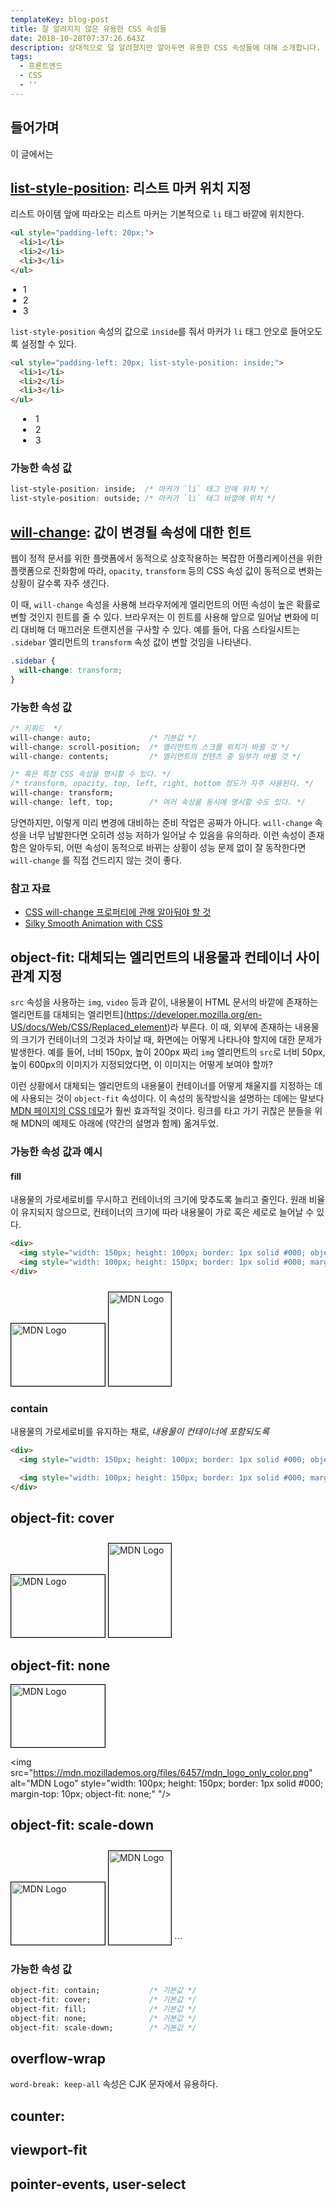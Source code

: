 ```yaml
---
templateKey: blog-post
title: 잘 알려지지 않은 유용한 CSS 속성들
date: 2018-10-28T07:37:26.643Z
description: 상대적으로 덜 알려졌지만 알아두면 유용한 CSS 속성들에 대해 소개합니다.
tags:
  - 프론트엔드
  - CSS
  - ''
---
```

## 들어가며

이 글에서는 

## [list-style-position](https://developer.mozilla.org/en-US/docs/Web/CSS/list-style-position): 리스트 마커 위치 지정
리스트 아이템 앞에 따라오는 리스트 마커는 기본적으로 `li` 태그 바깥에 위치한다.

```html
<ul style="padding-left: 20px;">
  <li>1</li>
  <li>2</li>
  <li>3</li>
</ul>
```

<ul style="padding-left: 20px;">
  <li>1</li>
  <li>2</li>
  <li>3</li>
</ul>

`list-style-position` 속성의 값으로 `inside`를 줘서 마커가 `li` 태그 안오로 들어오도록 설정할 수 있다.

```html
<ul style="padding-left: 20px; list-style-position: inside;">
  <li>1</li>
  <li>2</li>
  <li>3</li>
</ul>
```

<ul style="padding-left: 20px; list-style-position: inside;">
  <li>1</li>
  <li>2</li>
  <li>3</li>
</ul>

### 가능한 속성 값
```css
list-style-position: inside;  /* 마커가 `li` 태그 안에 위치 */
list-style-position: outside; /* 마커가 `li` 태그 바깥에 위치 */
```


## [will-change](https://developer.mozilla.org/en-US/docs/Web/CSS/will-change): 값이 변경될 속성에 대한 힌트
웹이 정적 문서를 위한 플랫폼에서 동적으로 상호작용하는 복잡한 어플리케이션을 위한 플랫폼으로 진화함에 따라, `opacity`, `transform` 등의 CSS 속성 값이 동적으로 변화는 상황이 갈수록 자주 생긴다.

이 때, `will-change` 속성을 사용해 브라우저에게 엘리먼트의 어떤 속성이 높은 확률로 변할 것인지 힌트를 줄 수 있다. 브라우저는 이 힌트를 사용해 앞으로 일어날 변화에 미리 대비해 더 매끄러운 트랜지션을 구사할 수 있다. 예를 들어, 다음 스타일시트는 `.sidebar` 엘리먼트의 `transform` 속성 값이 변할 것임을 나타낸다.

```css
.sidebar {
  will-change: transform;
}
```

### 가능한 속성 값
```css
/* 키워드  */
will-change: auto;             /* 기본값 */
will-change: scroll-position;  /* 엘리먼트의 스크롤 위치가 바뀔 것 */
will-change: contents;         /* 엘리먼트의 컨텐츠 중 일부가 바뀔 것 */

/* 혹은 특정 CSS 속성을 명시할 수 있다. */
/* transform, opacity, top, left, right, bottom 정도가 자주 사용된다. */
will-change: transform;        
will-change: left, top;        /* 여러 속성을 동시에 명시할 수도 있다. */
```

당연하지만, 이렇게 미리 변경에 대비하는 준비 작업은 공짜가 아니다. `will-change` 속성을 너무 남발한다면 오히려 성능 저하가 일어날 수 있음을 유의하라. 이런 속성이 존재함은 알아두되, 어떤 속성이 동적으로 바뀌는 상황이 성능 문제 없이 잘 동작한다면 `will-change` 를 직접 건드리지 않는 것이 좋다.

### 참고 자료
* [CSS will-change 프로퍼티에 관해 알아둬야 할 것](https://dev.opera.com/articles/ko/css-will-change-property/)
* [Silky Smooth Animation with CSS](https://speakerdeck.com/lonekorean/silky-smooth-animation-with-css)

## object-fit: 대체되는 엘리먼트의 내용물과 컨테이너 사이 관계 지정
`src` 속성을 사용하는 `img`, `video` 등과 같이, 내용물이 HTML 문서의 바깥에 존재하는 엘리먼트를 대체되는 엘리먼트](https://developer.mozilla.org/en-US/docs/Web/CSS/Replaced_element)라 부른다. 이 때, 외부에 존재하는 내용물의 크기가 컨테이너의 그것과 차이날 때, 화면에는 어떻게 나타나야 할지에 대한 문제가 발생한다. 예를 들어, 너비 150px, 높이 200px 짜리 `img` 엘리먼트의 `src`로 너비 50px, 높이 600px의 이미지가 지정되었다면, 이 이미지는 어떻게 보여야 할까?

이런 상황에서 대체되는 엘리먼트의 내용물이 컨테이너를 어떻게 채울지를 지정하는 데에 사용되는 것이 `object-fit` 속성이다. 이 속성의 동작방식을 설명하는 데에는 말보다 [MDN 페이지의 CSS 데모](https://developer.mozilla.org/en-US/docs/Web/CSS/object-fit)가 훨씬 효과적일 것이다. 링크를 타고 가기 귀찮은 분들을 위해 MDN의 예제도 아래에 (약간의 설명과 함께) 옮겨두었.

### 가능한 속성 값과 예시
#### fill
내용물의 가로세로비를 무시하고 컨테이너의 크기에 맞추도록 늘리고 줄인다. 원래 비율이 유지되지 않으므로, 컨테이너의 크기에 따라 내용물이 가로 혹은 세로로 늘어날 수 있다.

```html
<div>
  <img style="width: 150px; height: 100px; border: 1px solid #000; object-fit: fill;" src="https://mdn.mozillademos.org/files/6457/mdn_logo_only_color.png" alt="MDN Logo"  />
  <img style="width: 100px; height: 150px; border: 1px solid #000; margin-top: 10px; object-fit: fill;" src="https://mdn.mozillademos.org/files/6457/mdn_logo_only_color.png" alt="MDN Logo"  />
</div>
```

<div>
  <img style="width: 150px; height: 100px; border: 1px solid #000; object-fit: fill;" src="https://mdn.mozillademos.org/files/6457/mdn_logo_only_color.png" alt="MDN Logo"  />
  <img style="width: 100px; height: 150px; border: 1px solid #000; margin-top: 10px; object-fit: fill;" src="https://mdn.mozillademos.org/files/6457/mdn_logo_only_color.png" alt="MDN Logo"  />
</div>

### contain
내용물의 가로세로비를 유지하는 채로, *내용물이 컨테이너에 포함되도록*
```html
<div>
  <img style="width: 150px; height: 100px; border: 1px solid #000; object-fit: contain;" src="https://mdn.mozillademos.org/files/6457/mdn_logo_only_color.png" alt="MDN Logo" />

  <img style="width: 100px; height: 150px; border: 1px solid #000; margin-top: 10px; object-fit: contain;" src="https://mdn.mozillademos.org/files/6457/mdn_logo_only_color.png" alt="MDN Logo" />
</div>
```

  <h2>object-fit: cover</h2>
  <img src="https://mdn.mozillademos.org/files/6457/mdn_logo_only_color.png" alt="MDN Logo" style="width: 150px; height: 100px; border: 1px solid #000; object-fit: cover;"/>

  <img src="https://mdn.mozillademos.org/files/6457/mdn_logo_only_color.png" alt="MDN Logo" style="width: 100px; height: 150px; border: 1px solid #000; margin-top: 10px; object-fit: cover;" />

  <h2>object-fit: none</h2>
  <img src="https://mdn.mozillademos.org/files/6457/mdn_logo_only_color.png" alt="MDN Logo" style="width: 150px; height: 100px; border: 1px solid #000; object-fit: none;" />

  <img src="https://mdn.mozillademos.org/files/6457/mdn_logo_only_color.png" alt="MDN Logo" style="width: 100px; height: 150px; border: 1px solid #000; margin-top: 10px; object-fit: none;" "/>

  <h2>object-fit: scale-down</h2>
  <img src="https://mdn.mozillademos.org/files/6457/mdn_logo_only_color.png" alt="MDN Logo" style="width: 150px; height: 100px; border: 1px solid #000; object-fit: scale-down;" />

  <img src="https://mdn.mozillademos.org/files/6457/mdn_logo_only_color.png" alt="MDN Logo" style="width: 100px; height: 150px; border: 1px solid #000; margin-top: 10px; object-fit: scale-down;" />
</div>
```


### 가능한 속성 값
```css
object-fit: contain;           /* 기본값 */
object-fit: cover;             /* 기본값 */
object-fit: fill;              /* 기본값 */
object-fit: none;              /* 기본값 */
object-fit: scale-down;        /* 기본값 */
```


## overflow-wrap
`word-break: keep-all` 속성은 CJK 문자에서 유용하다.

## counter: 

## viewport-fit

## pointer-events, user-select
